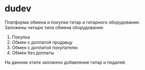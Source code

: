 # dudev

Платформа обмена и покупки гитар и гитарного оборудования.
Заложены четыре типа обмена оборудования:

1. Покупка
2. Обмен с доплатой продавцу
3. Обмен с доплатой покупателю
4. Обмен без доплаты

На данном этапе заложено добавление гитар и педалей.